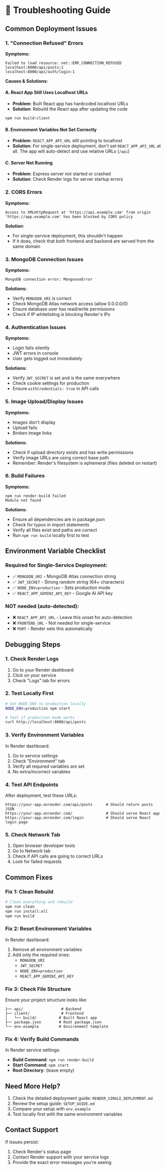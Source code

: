 # 🔧 Troubleshooting Guide

## Common Deployment Issues

### 1. "Connection Refused" Errors

**Symptoms:**
```
Failed to load resource: net::ERR_CONNECTION_REFUSED
localhost:8000/api/posts:1
localhost:8000/api/auth/login:1
```

**Causes & Solutions:**

#### A. React App Still Uses Localhost URLs
- **Problem**: Built React app has hardcoded localhost URLs
- **Solution**: Rebuild the React app after updating the code
```bash
npm run build:client
```

#### B. Environment Variables Not Set Correctly
- **Problem**: `REACT_APP_API_URL` still pointing to localhost
- **Solution**: For single-service deployment, don't set `REACT_APP_API_URL` at all. The app will auto-detect and use relative URLs (`/api`)

#### C. Server Not Running
- **Problem**: Express server not started or crashed
- **Solution**: Check Render logs for server startup errors

### 2. CORS Errors

**Symptoms:**
```
Access to XMLHttpRequest at 'https://api.example.com' from origin 'https://app.example.com' has been blocked by CORS policy
```

**Solution**: 
- For single-service deployment, this shouldn't happen
- If it does, check that both frontend and backend are served from the same domain

### 3. MongoDB Connection Issues

**Symptoms:**
```
MongoDB connection error: MongooseError
```

**Solutions:**
- Verify `MONGODB_URI` is correct
- Check MongoDB Atlas network access (allow 0.0.0.0/0)
- Ensure database user has read/write permissions
- Check if IP whitelisting is blocking Render's IPs

### 4. Authentication Issues

**Symptoms:**
- Login fails silently
- JWT errors in console
- User gets logged out immediately

**Solutions:**
- Verify `JWT_SECRET` is set and is the same everywhere
- Check cookie settings for production
- Ensure `withCredentials: true` in API calls

### 5. Image Upload/Display Issues

**Symptoms:**
- Images don't display
- Upload fails
- Broken image links

**Solutions:**
- Check if upload directory exists and has write permissions
- Verify image URLs are using correct base path
- Remember: Render's filesystem is ephemeral (files deleted on restart)

### 6. Build Failures

**Symptoms:**
```
npm run render-build failed
Module not found
```

**Solutions:**
- Ensure all dependencies are in package.json
- Check for typos in import statements
- Verify all files exist and paths are correct
- Run `npm run build` locally first to test

## Environment Variable Checklist

### Required for Single-Service Deployment:
- ✅ `MONGODB_URI` - MongoDB Atlas connection string
- ✅ `JWT_SECRET` - Strong random string (64+ characters)
- ✅ `NODE_ENV=production` - Sets production mode
- ✅ `REACT_APP_GEMINI_API_KEY` - Google AI API key

### NOT needed (auto-detected):
- ❌ `REACT_APP_API_URL` - Leave this unset for auto-detection
- ❌ `FRONTEND_URL` - Not needed for single-service
- ❌ `PORT` - Render sets this automatically

## Debugging Steps

### 1. Check Render Logs
1. Go to your Render dashboard
2. Click on your service
3. Check "Logs" tab for errors

### 2. Test Locally First
```bash
# Set NODE_ENV to production locally
NODE_ENV=production npm start

# Test if production mode works
curl http://localhost:8000/api/posts
```

### 3. Verify Environment Variables
In Render dashboard:
1. Go to service settings
2. Check "Environment" tab
3. Verify all required variables are set
4. No extra/incorrect variables

### 4. Test API Endpoints
After deployment, test these URLs:
```
https://your-app.onrender.com/api/posts      # Should return posts JSON
https://your-app.onrender.com/               # Should serve React app
https://your-app.onrender.com/login          # Should serve React login page
```

### 5. Check Network Tab
1. Open browser developer tools
2. Go to Network tab
3. Check if API calls are going to correct URLs
4. Look for failed requests

## Common Fixes

### Fix 1: Clean Rebuild
```bash
# Clean everything and rebuild
npm run clean
npm run install:all
npm run build
```

### Fix 2: Reset Environment Variables
In Render dashboard:
1. Remove all environment variables
2. Add only the required ones:
   - `MONGODB_URI`
   - `JWT_SECRET`
   - `NODE_ENV=production`
   - `REACT_APP_GEMINI_API_KEY`

### Fix 3: Check File Structure
Ensure your project structure looks like:
```
├── api/                 # Backend
├── client/              # Frontend
│   └── build/          # Built React app
├── package.json        # Root package.json
└── env.example         # Environment template
```

### Fix 4: Verify Build Commands
In Render service settings:
- **Build Command**: `npm run render-build`
- **Start Command**: `npm start`
- **Root Directory**: (leave empty)

## Need More Help?

1. Check the detailed deployment guide: `RENDER_SINGLE_DEPLOYMENT.md`
2. Review the setup guide: `SETUP_GUIDE.md`
3. Compare your setup with `env.example`
4. Test locally first with the same environment variables

## Contact Support

If issues persist:
1. Check Render's status page
2. Contact Render support with your service logs
3. Provide the exact error messages you're seeing 